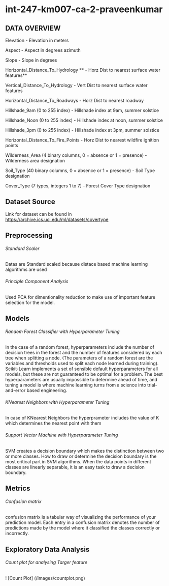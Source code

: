 # int-247-km007-ca-2-praveenkumar

## DATA OVERVIEW 

Elevation - Elevation in meters

Aspect - Aspect in degrees azimuth

Slope - Slope in degrees

Horizontal_Distance_To_Hydrology ** - Horz Dist to nearest surface water features**

Vertical_Distance_To_Hydrology - Vert Dist to nearest surface water features

Horizontal_Distance_To_Roadways - Horz Dist to nearest roadway

Hillshade_9am (0 to 255 index) - Hillshade index at 9am, summer solstice

Hillshade_Noon (0 to 255 index) - Hillshade index at noon, summer solstice

Hillshade_3pm (0 to 255 index) - Hillshade index at 3pm, summer solstice

Horizontal_Distance_To_Fire_Points - Horz Dist to nearest wildfire ignition points

Wilderness_Area (4 binary columns, 0 = absence or 1 = presence) - Wilderness area designation

Soil_Type (40 binary columns, 0 = absence or 1 = presence) - Soil Type designation

Cover_Type (7 types, integers 1 to 7) - Forest Cover Type designation

## Dataset Source

Link for dataset can be found in https://archive.ics.uci.edu/ml/datasets/covertype

## Preprocessing
###### Standard Scaler
Datas are Standard scaled because distace based machine learning algorithms are used
###### Principle Component Analysis
Used PCA for dimentionality reduction to make use of important feature selection for the model.


## Models
###### Random Forest Classifier with Hyperparameter Tuning
In the case of a random forest, hyperparameters include the number of decision trees in the forest and the number of features considered by each tree when splitting a node. (The parameters of a random forest are the variables and thresholds used to split each node learned during training). Scikit-Learn implements a set of sensible default hyperparameters for all models, but these are not guaranteed to be optimal for a problem. The best hyperparameters are usually impossible to determine ahead of time, and tuning a model is where machine learning turns from a science into trial-and-error based engineering.

###### KNearest Neighbors with Hyperparameter Tuning
In case of KNearest Neighbors the hyperprameter includes the value of K which determines the nearest point with them

###### Support Vector Machine with Hyperparameter Tuning
SVM creates a decision boundary which makes the distinction between two or more classes. How to draw or determine the decision boundary is the most critical part in SVM algorithms. When the data points in different classes are linearly separable, it is an easy task to draw a decision boundary.

## Metrics
###### Confusion matrix
confusion matrix is a tabular way of visualizing the performance of your prediction model. Each entry in a confusion matrix denotes the number of predictions made by the model where it classified the classes correctly or incorrectly.

## Exploratory Data Analysis
###### Count plot for analysing Targer feature
! [Count Plot] (/Images/countplot.png)




